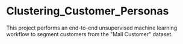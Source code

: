 # Clustering_Customer_Personas
This project performs an end-to-end unsupervised machine learning workflow to segment customers from the "Mall Customer" dataset.

